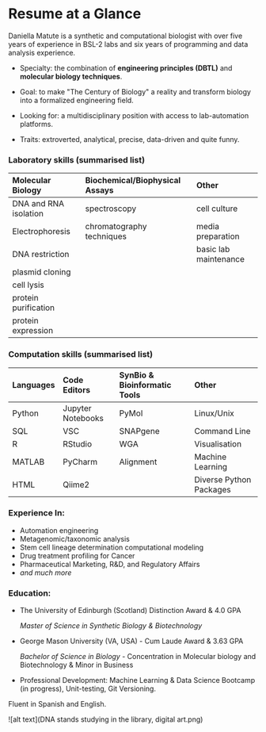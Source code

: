 # Resume at a Glance

Daniella Matute is a synthetic and computational biologist with over five years of experience in BSL-2 labs and six years of programming and data analysis experience. 

- Specialty: the combination of **engineering principles (DBTL)** and **molecular biology techniques**. 
- Goal: to make "The Century of Biology" a reality and transform biology into a formalized engineering field. 
- Looking for: a multidisciplinary position with access to lab-automation platforms. 

- Traits: extroverted, analytical, precise, data-driven and quite funny.

### Laboratory skills (summarised list)
|Molecular Biology|  Biochemical/Biophysical Assays|Other|
|:----------------|:-------------------------------|:----|
|DNA and RNA isolation| spectroscopy  |cell culture|
|Electrophoresis|chromatography techniques  |media preparation|
|DNA restriction|  |basic lab maintenance|
|plasmid cloning |  ||
|cell lysis |  ||
|protein purification |  ||
|protein expression|||||

### Computation skills (summarised list)
|Languages|Code Editors|SynBio & Bioinformatic Tools|Other|
|:--------|:-----------|:----|:------------------|
|Python|Jupyter Notebooks|PyMol|Linux/Unix|
|SQL|VSC|SNAPgene|Command Line|
|R|RStudio|WGA|Visualisation|
|MATLAB|PyCharm|Alignment|Machine Learning|
|HTML|Qiime2||Diverse Python Packages|

### Experience In:
- Automation engineering
- Metagenomic/taxonomic analysis
- Stem cell lineage determination computational modeling
- Drug treatment profiling for Cancer
- Pharmaceutical Marketing, R&D, and Regulatory Affairs
- *and much more*

### Education:
- The University of Edinburgh (Scotland) Distinction Award & 4.0 GPA

  *Master of Science in Synthetic Biology & Biotechnology* 
- George Mason University (VA, USA) - Cum Laude Award & 3.63 GPA				

  *Bachelor of Science in Biology* - Concentration in Molecular biology and Biotechnology & Minor in Business
- Professional Development: Machine Learning & Data Science Bootcamp (in progress), Unit-testing, Git Versioning.


Fluent in Spanish and English.

![alt text](DNA stands studying in the library, digital art.png)
